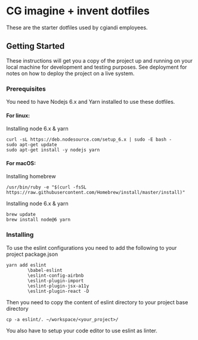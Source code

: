 # CG imagine + invent dotfiles

These are the starter dotfiles used by cgiandi employees.

## Getting Started

These instructions will get you a copy of the project up and running on your local machine for development and testing purposes. See deployment for notes on how to deploy the project on a live system.

### Prerequisites

You need to have Nodejs 6.x and Yarn installed to use these dotfiles.

#### For linux:

Installing node 6.x & yarn

```
curl -sL https://deb.nodesource.com/setup_6.x | sudo -E bash -
sudo apt-get update
sudo apt-get install -y nodejs yarn
```

#### For macOS:

Installing homebrew

```
/usr/bin/ruby -e "$(curl -fsSL https://raw.githubusercontent.com/Homebrew/install/master/install)"
```

Installing node 6.x & yarn

```
brew update
brew install node@6 yarn
```

### Installing

To use the eslint configurations you need to add the following to your project package.json

```
yarn add eslint 
        \babel-eslint 
        \eslint-config-airbnb 
        \eslint-plugin-import 
        \eslint-plugin-jsx-a11y 
        \eslint-plugin-react -D
```

Then you need to copy the content of eslint directory to your project base directory

```
cp -a eslint/. ~/workspace/<your_project>/
```
You also have to setup your code editor to use eslint as linter.
